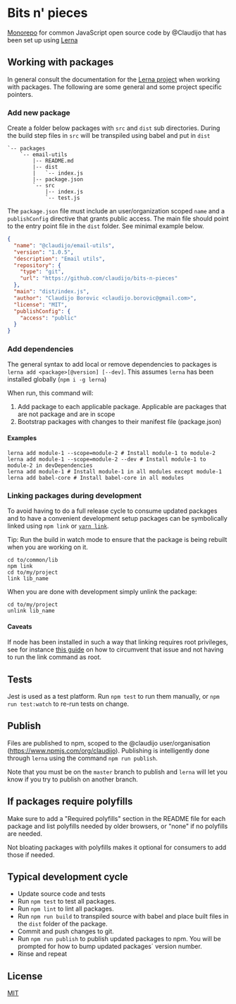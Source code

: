 # Bits n' pieces

[Monorepo](https://www.google.com/search?q=what+are+monorepos%3F) for common JavaScript open 
source code by @Claudijo that has been set up using [Lerna](https://github.com/lerna/lerna)

## Working with packages

In general consult the documentation for the [Lerna project](https://github.com/lerna/lerna)
when working with packages. The following are some general and some project  specific pointers. 

### Add new package

Create a folder below packages with `src` and `dist` sub directories. During the build step files
in `src` will be transpiled using babel and put in `dist` 

```
`-- packages
    `-- email-utils
        |-- README.md
        |-- dist
        |   `-- index.js
        |-- package.json
        `-- src
            |-- index.js
            `-- test.js
```

The `package.json` file must include an user/organization scoped `name` and a `publishConfig` directive that 
grants public access. The main file should point to the entry point file in the `dist` folder. See 
minimal example below.

```json
{
  "name": "@claudijo/email-utils",
  "version": "1.0.5",
  "description": "Email utils",
  "repository": {
    "type": "git",
    "url": "https://github.com/claudijo/bits-n-pieces"
  },
  "main": "dist/index.js",
  "author": "Claudijo Borovic <claudijo.borovic@gmail.com>",
  "license": "MIT",
  "publishConfig": {
    "access": "public"
  }
}
```

### Add dependencies

The general syntax to add local or remove dependencies to packages is 
`lerna add <package>[@version] [--dev]`. This assumes `lerna` has been installed
globally (`npm i -g lerna`)

When run, this command will:
1) Add package to each applicable package. Applicable are packages that are not 
package and are in scope
2) Bootstrap packages with changes to their manifest file (package.json)

#### Examples

```
lerna add module-1 --scope=module-2 # Install module-1 to module-2
lerna add module-1 --scope=module-2 --dev # Install module-1 to module-2 in devDependencies
lerna add module-1 # Install module-1 in all modules except module-1
lerna add babel-core # Install babel-core in all modules
```

### Linking packages during development

To avoid having to do a full release cycle to consume updated packages and to have a convenient 
development setup packages can be symbolically linked using `npm link` or [`yarn link`](https://yarnpkg.com/lang/en/docs/cli/link/).

Tip: Run the build in watch mode to ensure that the package is being rebuilt when you are working on it.

```
cd to/common/lib
npm link
cd to/my/project 
link lib_name 
```

When you are done with development simply unlink the package:

```
cd to/my/project 
unlink lib_name 
```

#### Caveats 
If node has been installed in such a way that linking requires root privileges, see for instance
[this guide](http://justjs.com/posts/npm-link-developing-your-own-npm-modules-without-tears) on how 
to circumvent that issue and not having to run the link command as root. 

## Tests

Jest is used as a test platform. Run `npm test` to run them manually, or `npm run test:watch` to re-run
tests on change.

## Publish 

Files are published to npm, scoped to the @claudijo user/organisation (https://www.npmjs.com/org/claudijo). 
Publishing is intelligently done through `lerna` using the command `npm run publish`.

Note that you must be on the `master` branch to publish and `lerna` will let you know
if you try to publish on another branch.

## If packages require polyfills

Make sure to add a "Required polyfills" section in the README file for each package and list
polyfills needed by older browsers, or "none" if no polyfills are needed. 

Not bloating packages with polyfills makes it optional for consumers to add those if needed.

## Typical development cycle

* Update source code and tests
* Run `npm test` to test all packages.
* Run `npm lint` to lint all packages.
* Run `npm run build` to transpiled source with babel and place built files in the `dist` folder of
the package.
* Commit and push changes to git.
* Run `npm run publish` to publish updated packages to npm. You will be prompted for how to bump 
updated packages´ version number.
* Rinse and repeat

## License

[MIT](LICENSE)
